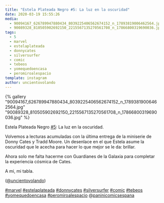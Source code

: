 ```yaml
---
title: "Estela Plateada Negro #5: La luz en la oscuridad"
date: 2020-03-19 15:55:26
media: 
  - 90094167_626789947880434_8039225406562674152_n_17893819006462564.jpg
  - 90089328_810505902692150_2215567135270561708_n_17866800319690036.jpg
tags: 
  - 5
  - marvel
  - estelaplateada
  - donnycates
  - silversurfer
  - comic
  - tebeos
  - yomequedoencasa
  - peromiroalespacio
template: instagram
author: uncientovolando
---
```


{% gallery "90094167_626789947880434_8039225406562674152_n_17893819006462564.jpg" "90089328_810505902692150_2215567135270561708_n_17866800319690036.jpg" %}

Estela Plateada Negro [#5](/tags/5): La luz en la oscuridad.

Volvemos a lecturas acumuladas con la última entrega de la miniserie de Donny Cates y Tradd Moore. Un desenlace en el que Estela asume la oscuridad que le acecha para hacer lo que mejor se le da: brillar.

Ahora solo me falta hacerme con Guardianes de la Galaxia para completar la experiencia cósmica de Cates.

A mi, mi tabla.

([@uncientovolando](https://instagram.com/uncientovolando))

[#marvel](/tags/marvel) [#estelaplateada](/tags/estelaplateada) [#donnycates](/tags/donnycates) [#silversurfer](/tags/silversurfer) [#comic](/tags/comic) [#tebeos](/tags/tebeos) [#yomequedoencasa](/tags/yomequedoencasa) [#peromiroalespacio](/tags/peromiroalespacio) [@paninicomicsespana](https://instagram.com/paninicomicsespana)
